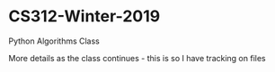 # CS312-Winter-2019
Python Algorithms Class

More details as the class continues - this is so I have tracking on files
